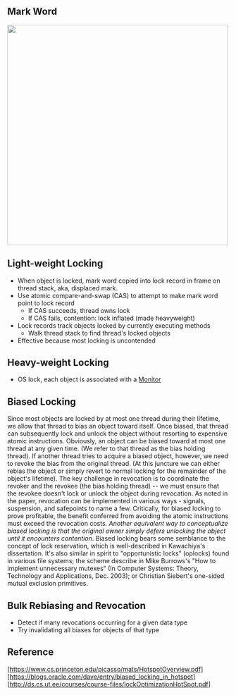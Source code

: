 
## Mark Word

<img src="https://snag.gy/ZgtiqF.jpg" width=500>

## Light-weight Locking

- When object is locked, mark word copied into lock record in frame on thread stack, aka, displaced mark.
- Use atomic compare-and-swap (CAS) to attempt to make mark word point to lock record
  - If CAS succeeds, thread owns lock
  - If CAS fails, contention: lock inflated (made heavyweight)
- Lock records track objects locked by currently executing methods
  - Walk thread stack to find thread's locked objects
- Effective because most locking is uncontended


## Heavy-weight Locking
- OS lock, each object is associated with a [Monitor](https://github.com/runjvm/hotspot-notes/blob/master/java/monitor.md)

## Biased Locking

Since most objects are locked by at most one thread during their lifetime, we allow that thread to bias an object toward itself. Once biased, that thread can subsequently lock and unlock the object without resorting to expensive atomic instructions. Obviously, an object can be biased toward at most one thread at any given time. (We refer to that thread as the bias holding thread). If another thread tries to acquire a biased object, however, we need to revoke the bias from the original thread. (At this juncture we can either rebias the object or simply revert to normal locking for the remainder of the object's lifetime). The key challenge in revocation is to coordinate the revoker and the revokee (the bias holding thread) -- we must ensure that the revokee doesn't lock or unlock the object during revocation. As noted in the paper, revocation can be implemented in various ways - signals, suspension, and safepoints to name a few. Critically, for biased locking to prove profitable, the benefit conferred from avoiding the atomic instructions must exceed the revocation costs. *Another equivalent way to conceptualize biased locking is that the original owner simply defers unlocking the object until it encounters contention*. Biased locking bears some semblance to the concept of lock reservation, which is well-described in Kawachiya's dissertation. It's also similar in spirit to "opportunistic locks" (oplocks) found in various file systems; the scheme describe in Mike Burrows's "How to implement unnecessary mutexes" (In Computer Systems: Theory, Technology and Applications, Dec. 2003); or Christian Siebert's one-sided mutual exclusion primitives.

## Bulk Rebiasing and Revocation
- Detect if many revocations occurring for a given data type
- Try invalidating all biases for objects of that type

## Reference
[https://www.cs.princeton.edu/picasso/mats/HotspotOverview.pdf]
[https://blogs.oracle.com/dave/entry/biased_locking_in_hotspot]
[http://ds.cs.ut.ee/courses/course-files/lockOptimizationHotSpot.pdf]

